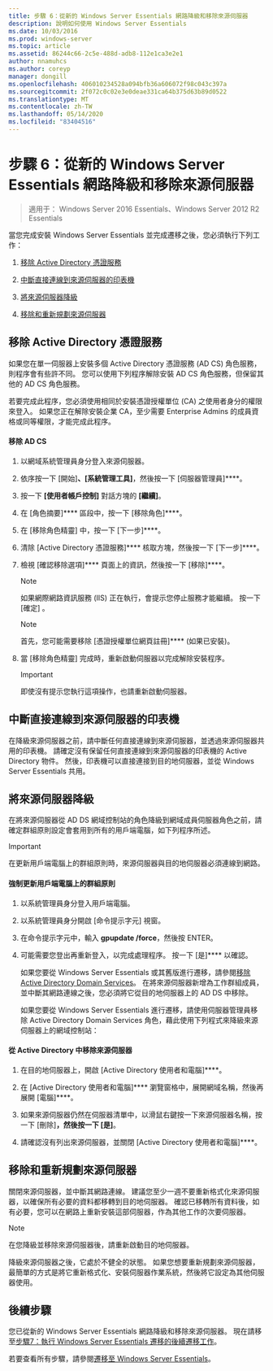 ```yaml
---
title: 步驟 6：從新的 Windows Server Essentials 網路降級和移除來源伺服器
description: 說明如何使用 Windows Server Essentials
ms.date: 10/03/2016
ms.prod: windows-server
ms.topic: article
ms.assetid: 86244c66-2c5e-488d-adb8-112e1ca3e2e1
author: nnamuhcs
ms.author: coreyp
manager: dongill
ms.openlocfilehash: 406010234528a094bfb36a606072f98c043c397a
ms.sourcegitcommit: 2f072c0c02e3e0deae331ca64b375d63b89d0522
ms.translationtype: MT
ms.contentlocale: zh-TW
ms.lasthandoff: 05/14/2020
ms.locfileid: "83404516"
---
```

# <a name="step-6-demote-and-remove-the-source-server-from-the-new-windows-server-essentials-network"></a>步驟 6：從新的 Windows Server Essentials 網路降級和移除來源伺服器

>適用于： Windows Server 2016 Essentials、Windows Server 2012 R2 Essentials

當您完成安裝 Windows Server Essentials 並完成遷移之後，您必須執行下列工作：  
  
1.  [移除 Active Directory 憑證服務](Step-6--Demote-and-remove-the-Source-Server-from-the-new-Windows-Server-Essentials-network.md#BKMK_ADCS)  
  
2.  [中斷直接連線到來源伺服器的印表機](Step-6--Demote-and-remove-the-Source-Server-from-the-new-Windows-Server-Essentials-network.md#BKMK_PhysicallyDisconnect)  
  
3.  [將來源伺服器降級](Step-6--Demote-and-remove-the-Source-Server-from-the-new-Windows-Server-Essentials-network.md#BKMK_DemoteTheSourceServer)  
  
4.  [移除和重新規劃來源伺服器](Step-6--Demote-and-remove-the-Source-Server-from-the-new-Windows-Server-Essentials-network.md#BKMK_RemoveTheSourceServer)  
  
##  <a name="remove-active-directory-certificate-services"></a><a name="BKMK_ADCS"></a>移除 Active Directory 憑證服務  
 如果您在單一伺服器上安裝多個 Active Directory 憑證服務 (AD CS) 角色服務，則程序會有些許不同。 您可以使用下列程序解除安裝 AD CS 角色服務，但保留其他的 AD CS 角色服務。  
  
 若要完成此程序，您必須使用相同於安裝憑證授權單位 (CA) 之使用者身分的權限來登入。 如果您正在解除安裝企業 CA，至少需要 Enterprise Admins 的成員資格或同等權限，才能完成此程序。  
  
#### <a name="to-remove-ad-cs"></a>移除 AD CS  
  
1.  以網域系統管理員身分登入來源伺服器。  
  
2.  依序按一下 [開始]****、[系統管理工具]****，然後按一下 [伺服器管理員]****。  
  
3.  按一下 **[使用者帳戶控制]** 對話方塊的 **[繼續]**。  
  
4.  在 [角色摘要]**** 區段中，按一下 [移除角色]****。  
  
5.  在 [移除角色精靈] 中，按一下 [下一步]****。  
  
6.  清除 [Active Directory 憑證服務]**** 核取方塊，然後按一下 [下一步]****。  
  
7.  檢視 [確認移除選項]**** 頁面上的資訊，然後按一下 [移除]****。  
  
    > [!NOTE]
    >  如果網際網路資訊服務 (IIS) 正在執行，會提示您停止服務才能繼續。 按一下 [確定]  。  
  
    > [!NOTE]
    >  首先，您可能需要移除 [憑證授權單位網頁註冊]**** (如果已安裝)。  
  
8.  當 [移除角色精靈] 完成時，重新啟動伺服器以完成解除安裝程序。  
  
    > [!IMPORTANT]
    >  即使沒有提示您執行這項操作，也請重新啟動伺服器。  
  
##  <a name="disconnect-printers-that-are-directly-connected-to-the-source-server"></a><a name="BKMK_PhysicallyDisconnect"></a>中斷直接連線到來源伺服器的印表機  
 在降級來源伺服器之前，請中斷任何直接連線到來源伺服器，並透過來源伺服器共用的印表機。 請確定沒有保留任何直接連線到來源伺服器的印表機的 Active Directory 物件。 然後，印表機可以直接連接到目的地伺服器，並從 Windows Server Essentials 共用。  
  
##  <a name="demote-the-source-server"></a><a name="BKMK_DemoteTheSourceServer"></a>將來源伺服器降級  
 在將來源伺服器從 AD DS 網域控制站的角色降級到網域成員伺服器角色之前，請確定群組原則設定會套用到所有的用戶端電腦，如下列程序所述。  
  
> [!IMPORTANT]
>  在更新用戶端電腦上的群組原則時，來源伺服器與目的地伺服器必須連線到網路。  
  
#### <a name="to-force-a-group-policy-update-on-a-client-computer"></a>強制更新用戶端電腦上的群組原則  
  
1. 以系統管理員身分登入用戶端電腦。  
  
2. 以系統管理員身分開啟 [命令提示字元] 視窗。  
  
3. 在命令提示字元中，輸入 **gpupdate /force**，然後按 ENTER。  
  
4. 可能需要您登出再重新登入，以完成處理程序。 按一下 [是]**** 以確認。  
  
   如果您要從 Windows Server Essentials 或其舊版進行遷移，請參閱[移除 Active Directory Domain Services](https://technet.microsoft.com/library/hh472163.aspx)。 在將來源伺服器新增為工作群組成員，並中斷其網路連線之後，您必須將它從目的地伺服器上的 AD DS 中移除。  
  
   如果您要從 Windows Server Essentials 進行遷移，請使用伺服器管理員移除 Active Directory Domain Services 角色，藉此使用下列程式來降級來源伺服器上的網域控制站：  
  
#### <a name="to-remove-the-source-server-from-active-directory"></a>從 Active Directory 中移除來源伺服器  
  
1.  在目的地伺服器上，開啟 [Active Directory 使用者和電腦]****。  
  
2.  在 [Active Directory 使用者和電腦]**** 瀏覽窗格中，展開網域名稱，然後再展開 [電腦]****。  
  
3.  如果來源伺服器仍然在伺服器清單中，以滑鼠右鍵按一下來源伺服器名稱，按一下 [刪除]****，然後按一下 [是]****。  
  
4.  請確認沒有列出來源伺服器，並關閉 [Active Directory 使用者和電腦]****。  
  
##  <a name="remove-and-repurpose-the-source-server"></a><a name="BKMK_RemoveTheSourceServer"></a>移除和重新規劃來源伺服器  
 關閉來源伺服器，並中斷其網路連線。 建議您至少一週不要重新格式化來源伺服器，以確保所有必要的資料都移轉到目的地伺服器。 確認已移轉所有資料後，如有必要，您可以在網路上重新安裝這部伺服器，作為其他工作的次要伺服器。  
  
> [!NOTE]
>  在您降級並移除來源伺服器後，請重新啟動目的地伺服器。  
  
 降級來源伺服器之後，它處於不健全的狀態。 如果您想要重新規劃來源伺服器，最簡單的方式是將它重新格式化、安裝伺服器作業系統，然後將它設定為其他伺服器使用。  
  
## <a name="next-steps"></a>後續步驟  
 您已從新的 Windows Server Essentials 網路降級和移除來源伺服器。 現在請移至[步驟7：執行 Windows Server Essentials 遷移的後續遷移工作](Step-7--Perform-post-migration-tasks-for-the-Windows-Server-Essentials-migration.md)。  
  

若要查看所有步驟，請參閱[遷移至 Windows Server Essentials](Migrate-from-Previous-Versions-to-Windows-Server-Essentials-or-Windows-Server-Essentials-Experience.md)。

